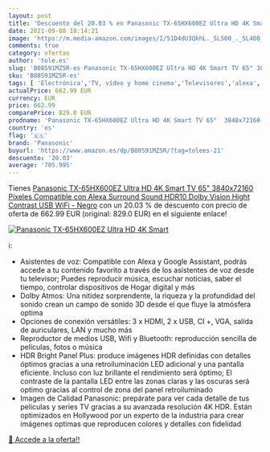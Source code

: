 ```yaml
---
layout: post
title: 'Descuento del 20.03 % en Panasonic TX-65HX600EZ Ultra HD 4K Smart'
date: 2021-09-08 18:14:21
image: 'https://m.media-amazon.com/images/I/51D4dU3QkhL._SL500_._SL400_.jpg'
comments: true
category: ofertas
author: 'tole.es'
slug: 'B08S91MZ5R-es Panasonic TX-65HX600EZ Ultra HD 4K Smart TV 65" 3840x72160...'
sku: 'B08S91MZ5R-es'
tags: [ 'Electrónica','TV, vídeo y home cinema','Televisores','alexa','panasonic', ]
actualPrice: 662.99 EUR
currency: EUR
price: 662.99
comparePrice: 829.0 EUR
prodname: 'Panasonic TX-65HX600EZ Ultra HD 4K Smart TV 65"  3840x72160 Píxeles  Compatible con Alexa  Surround Sound  HDR10  Dolby Vision  Hight Contrast  USB  WiFi - Negro'
country: 'es'
flag: '🇪🇸'
brand: 'Panasonic'
buyurl: 'https://www.amazon.es/dp/B08S91MZ5R/?tag=tolees-21'
descuento: '20.03'
average: '705.995'
---
```


Tienes [Panasonic TX-65HX600EZ Ultra HD 4K Smart TV 65"  3840x72160 Píxeles  Compatible con Alexa  Surround Sound  HDR10  Dolby Vision  Hight Contrast  USB  WiFi - Negro](https://www.amazon.es/dp/B08S91MZ5R/?tag=tolees-21) con un 20.03 % de descuento con precio de oferta de 662.99 EUR (original: 829.0 EUR) en el siguiente enlace!

[![Panasonic TX-65HX600EZ Ultra HD 4K Smart](https://m.media-amazon.com/images/I/51D4dU3QkhL._SL500_._SL400_.jpg)](https://www.amazon.es/dp/B08S91MZ5R/?tag=tolees-21)

ℹ️:

- Asistentes de voz: Compatible con Alexa y Google Assistant, podrás accede a tu contenido favorito a través de los asistentes de voz desde tu televisor; Puedes reproducir música, escuchar noticias, saber el tiempo, controlar dispositivos de Hogar digital y más
- Dolby Atmos: Una nitidez sorprendente, la riqueza y la profundidad del sonido crean un campo de sonido 3D desde el que fluye la atmósfera optima
- Opciones de conexión versátiles: 3 x HDMI, 2 x USB, CI +, VGA, salida de auriculares, LAN y mucho más
- Reproductor de medios USB, Wifi y Bluetooth: reproducción sencilla de películas, fotos o música
- HDR Bright Panel Plus: produce imágenes HDR definidas con detalles óptimos gracias a una retroiluminación LED adicional y una pantalla eficiente. Incluso con luz brillante el rendimiento será óptimo; El contraste de la pantalla LED entre las zonas claras y las oscuras será optimo gracias al control de zona del panel retroiluminado
- Imagen de Calidad Panasonic: prepárate para ver cada detalle de tus películas y series TV gracias a su avanzada resolución 4K HDR. Están optimizados en Hollywood por un experto de la industria para crear imágenes optimas que reproducen colores y detalles con fidelidad

[🛒 Accede a la oferta!!](https://www.amazon.es/dp/B08S91MZ5R/?tag=tolees-21)
